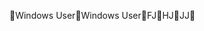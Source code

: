Windows User                                          W i n d o w s   U s e r                                                                       FJ HJ JJ